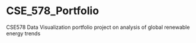 # CSE_578_Portfolio
CSE578 Data Visualization portfolio project on analysis of global renewable energy trends 
